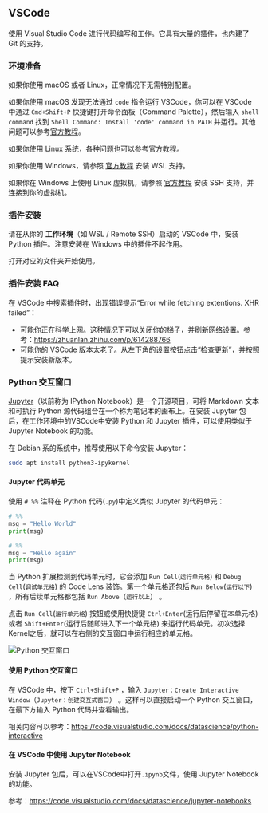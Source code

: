 ## VSCode

使用 Visual Studio Code 进行代码编写和工作。它具有大量的插件，也内建了 Git 的支持。

### 环境准备

如果你使用 macOS 或者 Linux，正常情况下无需特别配置。

如果你使用 macOS 发现无法通过 `code` 指令运行 VSCode，你可以在 VSCode 中通过 `Cmd+Shift+P` 快捷键打开命令面板（Command Palette），然后输入 `shell command` 找到 `Shell Command: Install 'code' command in PATH` 并运行。其他问题可以参考[官方教程](https://code.visualstudio.com/docs/setup/mac)。

如果你使用 Linux 系统，各种问题也可以参考[官方教程](https://code.visualstudio.com/docs/setup/linux)。

如果你使用 Windows，请参照 [官方教程](https://code.visualstudio.com/docs/remote/wsl-tutorial) 安装 WSL 支持。

如果你在 Windows 上使用 Linux 虚拟机，请参照 [官方教程](https://code.visualstudio.com/docs/remote/ssh-tutorial) 安装 SSH 支持，并连接到你的虚拟机。

### 插件安装

请在从你的 **工作环境**（如 WSL / Remote SSH）启动的 VSCode 中，安装 Python 插件。注意安装在 Windows 中的插件不起作用。

打开对应的文件夹开始使用。

### 插件安装 FAQ
在 VSCode 中搜索插件时，出现错误提示“Error while fetching extentions. XHR failed”：

* 可能你正在科学上网。这种情况下可以关闭你的梯子，并刷新网络设置。参考：https://zhuanlan.zhihu.com/p/614288766
* 可能你的 VSCode 版本太老了。从左下角的设置按钮点击“检查更新”，并按照提示安装新版本。

### Python 交互窗口

[Jupyter](https://jupyter-notebook.readthedocs.io/en/latest/)（以前称为 IPython Notebook）是一个开源项目，可将 Markdown 文本和可执行 Python 源代码组合在一个称为笔记本的画布上。在安装 Jupyter 包后，在工作环境中的VSCode中安装 Python 和 Jupyter 插件，可以使用类似于 Jupyter Notebook 的功能。 

在 Debian 系的系统中，推荐使用以下命令安装 Jupyter：
```bash
sudo apt install python3-ipykernel
```

#### Jupyter 代码单元

使用 `# %%` 注释在 Python 代码(`.py`)中定义类似 Jupyter 的代码单元：
```python
# %%
msg = "Hello World"
print(msg)

# %%
msg = "Hello again"
print(msg)
```
当 Python 扩展检测到代码单元时，它会添加 `Run Cell`(`运行单元格`) 和 `Debug Cell`(`调试单元格`) 的 Code Lens 装饰。第一个单元格还包括 `Run Below`(`运行以下`) ，所有后续单元格都包括 `Run Above`（`运行以上`） 。

点击 `Run Cell`(`运行单元格`) 按钮或使用快捷键 `Ctrl+Enter`(运行后停留在本单元格) 或者 `Shift+Enter`(运行后随即进入下一个单元格) 来运行代码单元。初次选择Kernel之后，就可以在右侧的交互窗口中运行相应的单元格。

![Python 交互窗口](./python_interactive.png)

#### 使用 Python 交互窗口

在 VSCode 中，按下 `Ctrl+Shift+P` ，输入 `Jupyter：Create Interactive Window`（`Jupyter：创建交互式窗口`） 。这样可以直接启动一个 Python 交互窗口，在最下方输入 Python 代码并查看输出。

相关内容可以参考：https://code.visualstudio.com/docs/datascience/python-interactive

#### 在 VSCode 中使用 Jupyter Notebook

安装 Jupyter 包后，可以在VSCode中打开`.ipynb`文件，使用 Jupyter Notebook 的功能。

参考：https://code.visualstudio.com/docs/datascience/jupyter-notebooks
